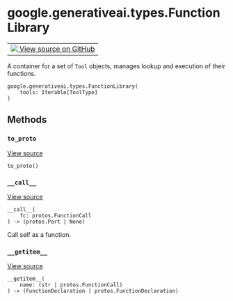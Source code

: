 
# google.generativeai.types.FunctionLibrary

<!-- Insert buttons and diff -->

<table class="tfo-notebook-buttons tfo-api nocontent">
<td>
  <a target="_blank" href="https://github.com/google/generative-ai-python/blob/master/google/generativeai/types/content_types.py#L837-L871">
    <img src="https://www.tensorflow.org/images/GitHub-Mark-32px.png" />
    View source on GitHub
  </a>
</td>
</table>



A container for a set of `Tool` objects, manages lookup and execution of their functions.

<pre class="devsite-click-to-copy prettyprint lang-py tfo-signature-link">
<code>google.generativeai.types.FunctionLibrary(
    tools: Iterable[ToolType]
)
</code></pre>



<!-- Placeholder for "Used in" -->


## Methods

<h3 id="to_proto"><code>to_proto</code></h3>

<a target="_blank" class="external" href="https://github.com/google/generative-ai-python/blob/master/google/generativeai/types/content_types.py#L870-L871">View source</a>

<pre class="devsite-click-to-copy prettyprint lang-py tfo-signature-link">
<code>to_proto()
</code></pre>




<h3 id="__call__"><code>__call__</code></h3>

<a target="_blank" class="external" href="https://github.com/google/generative-ai-python/blob/master/google/generativeai/types/content_types.py#L862-L868">View source</a>

<pre class="devsite-click-to-copy prettyprint lang-py tfo-signature-link">
<code>__call__(
    fc: protos.FunctionCall
) -> (protos.Part | None)
</code></pre>

Call self as a function.


<h3 id="__getitem__"><code>__getitem__</code></h3>

<a target="_blank" class="external" href="https://github.com/google/generative-ai-python/blob/master/google/generativeai/types/content_types.py#L854-L860">View source</a>

<pre class="devsite-click-to-copy prettyprint lang-py tfo-signature-link">
<code>__getitem__(
    name: (str | protos.FunctionCall)
) -> (FunctionDeclaration | protos.FunctionDeclaration)
</code></pre>






